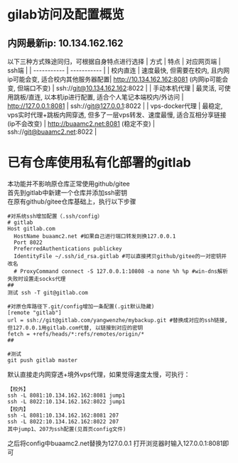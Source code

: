 # gilab访问及配置概览
## 内网最新ip: 10.134.162.162
以下三种方式殊途同归，可根据自身特点进行选择
| 方式      | 特点 | 对应网页端 | ssh端 | 
| ----------- | ----------- |
| 校内直连      | 速度最快, 但需要在校内, 且内网ip可能会变, 适合校内其他服务器配置| http://10.134.162.162:8081 (内网ip可能会变, 但端口不变) | ssh://git@10.134.162.162:8022 |
| 手动本机代理   | 最灵活, 可使用跳板/直连, 以本机ip进行配置, 适合个人笔记本端校内/外访问 | http://127.0.0.1:8081 | ssh://git@127.0.0.1:8022 |
| vps-docker代理   | 最稳定, vps实时代理+跳板内网穿透, 但多了一层vps转发、速度最慢, 适合互相分享链接(ip不会改变) | http://buaamc2.net:8081 (稳定不变) | ssh://git@buaamc2.net:8022 |

# 已有仓库使用私有化部署的gitlab
本功能并不影响原仓库正常使用github/gitee  
首先到gitlab中新建一个仓库并添加ssh密钥  
在原有github/gitee仓库基础上，执行以下步骤  
```
#对系统ssh增加配置（.ssh/config）
# gitlab
Host gitlab.com
  HostName buaamc2.net #如果自己进行端口转发则换127.0.0.1
  Port 8022
  PreferredAuthentications publickey
  IdentityFile ~/.ssh/id_rsa.gitlab #可以直接拷贝github/gitee的一对密钥并改名
  # ProxyCommand connect -S 127.0.0.1:10808 -a none %h %p #win-dns解析失败时设置走socks代理
##
测试 ssh -T git@gitlab.com

#对原仓库路径下.git/config增加一条配置(.git默认隐藏)
[remote "gitlab"]
url = ssh://git@gitlab.com/yangwenzhe/mybackup.git #替换成对应的ssh链接, 但127.0.0.1用gitlab.com代替, 以链接到对应的密钥
fetch = +refs/heads/*:refs/remotes/origin/*
##

#测试
git push gitlab master
```

默认直接走内网穿透+境外vps代理，如果觉得速度太慢，可执行：
```
【校外】
ssh -L 8081:10.134.162.162:8081 jump1
ssh -L 8022:10.134.162.162:8022 jump1
【校内】
ssh -L 8081:10.134.162.162:8081 207
ssh -L 8022:10.134.162.162:8022 207
其中jump1、207为ssh配置(见首页config文件)
```
之后将config中buaamc2.net替换为127.0.0.1
打开浏览器时输入127.0.0.1:8081即可
